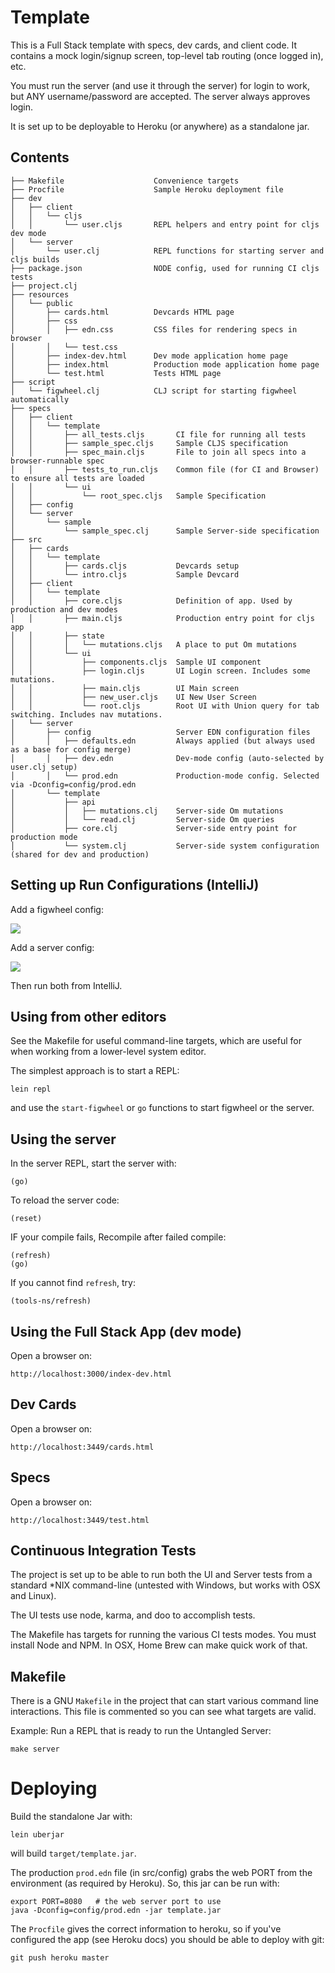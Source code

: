 # Template

This is a Full Stack template with specs, dev cards, and client code.
It contains a mock login/signup screen, top-level tab routing (once logged in), etc.

You must run the server (and use it through the server) for login to work, but ANY username/password are accepted. The
server always approves login.

It is set up to be deployable to Heroku (or anywhere) as a standalone jar.

## Contents

```
├── Makefile                    Convenience targets
├── Procfile                    Sample Heroku deployment file
├── dev
│   ├── client
│   │   └── cljs
│   │       └── user.cljs       REPL helpers and entry point for cljs dev mode
│   └── server
│       └── user.clj            REPL functions for starting server and cljs builds
├── package.json                NODE config, used for running CI cljs tests
├── project.clj                 
├── resources
│   └── public
│       ├── cards.html          Devcards HTML page
│       ├── css
│       │   ├── edn.css         CSS files for rendering specs in browser
│       │   └── test.css
│       ├── index-dev.html      Dev mode application home page
│       ├── index.html          Production mode application home page
│       └── test.html           Tests HTML page
├── script
│   └── figwheel.clj            CLJ script for starting figwheel automatically
├── specs
│   ├── client
│   │   └── template
│   │       ├── all_tests.cljs       CI file for running all tests
│   │       ├── sample_spec.cljs     Sample CLJS specification
│   │       ├── spec_main.cljs       File to join all specs into a browser-runnable spec
│   │       ├── tests_to_run.cljs    Common file (for CI and Browser) to ensure all tests are loaded
│   │       └── ui
│   │           └── root_spec.cljs   Sample Specification
│   ├── config
│   └── server
│       └── sample
│           └── sample_spec.clj      Sample Server-side specification
├── src
│   ├── cards
│   │   └── template
│   │       ├── cards.cljs           Devcards setup
│   │       └── intro.cljs           Sample Devcard
│   ├── client
│   │   └── template
│   │       ├── core.cljs            Definition of app. Used by production and dev modes
│   │       ├── main.cljs            Production entry point for cljs app
│   │       ├── state
│   │       │   └── mutations.cljs   A place to put Om mutations
│   │       └── ui
│   │           ├── components.cljs  Sample UI component
│   │           ├── login.cljs       UI Login screen. Includes some mutations.
│   │           ├── main.cljs        UI Main screen
│   │           ├── new_user.cljs    UI New User Screen
│   │           └── root.cljs        Root UI with Union query for tab switching. Includes nav mutations.
│   └── server
│       ├── config                   Server EDN configuration files
│       │   ├── defaults.edn         Always applied (but always used as a base for config merge)
│       │   ├── dev.edn              Dev-mode config (auto-selected by user.clj setup)
│       │   └── prod.edn             Production-mode config. Selected via -Dconfig=config/prod.edn
│       └── template
│           ├── api
│           │   ├── mutations.clj    Server-side Om mutations
│           │   └── read.clj         Server-side Om queries
│           ├── core.clj             Server-side entry point for production mode
│           └── system.clj           Server-side system configuration (shared for dev and production)
```

## Setting up Run Configurations (IntelliJ)

Add a figwheel config:

<img src="docs/img/figwheel.png">

Add a server config:

<img src="docs/img/server.png">

Then run both from IntelliJ.

## Using from other editors

See the Makefile for useful command-line targets, which are useful for
when working from a lower-level system editor.

The simplest approach is to start a REPL:

```
lein repl
```

and use the `start-figwheel` or `go` functions to start figwheel or the server.

## Using the server

In the server REPL, start the server with:

```
(go)
```

To reload the server code:

```
(reset)
```

IF your compile fails, Recompile after failed compile:

```
(refresh)
(go)
```

If you cannot find `refresh`, try:

```
(tools-ns/refresh)
```

## Using the Full Stack App (dev mode)

Open a browser on:

```
http://localhost:3000/index-dev.html
```

## Dev Cards

Open a browser on:

```
http://localhost:3449/cards.html
```

## Specs

Open a browser on:

```
http://localhost:3449/test.html
```

## Continuous Integration Tests

The project is set up to be able to run both the UI and Server tests from a
standard *NIX command-line (untested with Windows, but works with OSX and
Linux). 

The UI tests use node, karma, and doo to accomplish tests.

The Makefile has targets for running the various CI tests modes. You
must install Node and NPM. In OSX, Home Brew can make quick work of that.

## Makefile

There is a GNU `Makefile` in the project that can start various command
line interactions. This file is commented so you can see what targets
are valid.

Example: Run a REPL that is ready to run the Untangled Server:

```
make server
```

# Deploying

Build the standalone Jar with:

```
lein uberjar
```

will build `target/template.jar`. 

The production `prod.edn` file (in src/config) grabs the web PORT from
the environment (as required by Heroku). So, this jar can be run with:

```
export PORT=8080   # the web server port to use
java -Dconfig=config/prod.edn -jar template.jar
```

The `Procfile` gives the correct information to heroku, so if you've 
configured the app (see Heroku docs) you should be able to deploy with
git:

```
git push heroku master
```
